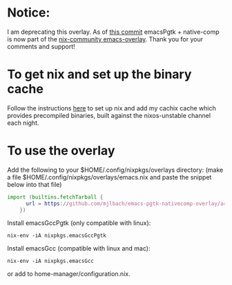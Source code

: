 # Notice:

I am deprecating this overlay. As of [this commit](https://github.com/nix-community/emacs-overlay/commit/4629eb4142029522703cd8ee3247397ae038d047) emacsPgtk + native-comp is now part of the [nix-community emacs-overlay](https://github.com/nix-community/emacs-overlay). Thank you for your comments and support!

# To get nix and set up the binary cache

Follow the instructions [here](https://app.cachix.org/cache/mjlbach) to set up nix and add my cachix cache which provides precompiled binaries, built against the nixos-unstable channel each night.

# To use the overlay

Add the following to your $HOME/.config/nixpkgs/overlays directory: (make a file $HOME/.config/nixpkgs/overlays/emacs.nix and paste the snippet below into that file)

```nix
import (builtins.fetchTarball {
      url = https://github.com/mjlbach/emacs-pgtk-nativecomp-overlay/archive/master.tar.gz;
    })
```

Install emacsGccPgtk (only compatible with linux):
```
nix-env -iA nixpkgs.emacsGccPgtk
```

Install emacsGcc (compatible with linux and mac):
```
nix-env -iA nixpkgs.emacsGcc
```
or add to home-manager/configuration.nix.
